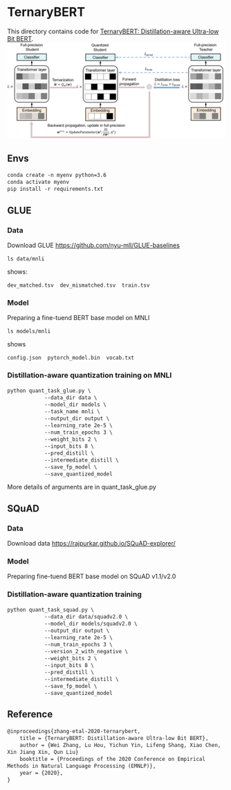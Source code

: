 # TernaryBERT

This directory contains code for [TernaryBERT: Distillation-aware Ultra-low Bit BERT](https://arxiv.org/abs/2009.12812).
<br />
<img src="main.png"/>
<br />
## Envs
```
conda create -n myenv python=3.6
conda activate myenv
pip install -r requirements.txt
```


## GLUE
### Data
Download GLUE
https://github.com/nyu-mll/GLUE-baselines

```
ls data/mnli
```
shows:
```
dev_matched.tsv  dev_mismatched.tsv  train.tsv
```

### Model
Preparing a fine-tuend BERT base model on MNLI
```
ls models/mnli
```
shows
```
config.json  pytorch_model.bin  vocab.txt
```

### Distillation-aware quantization training on MNLI
```
python quant_task_glue.py \
            --data_dir data \
            --model_dir models \
            --task_name mnli \
            --output_dir output \
            --learning_rate 2e-5 \
            --num_train_epochs 3 \
            --weight_bits 2 \
            --input_bits 8 \
            --pred_distill \
            --intermediate_distill \
            --save_fp_model \
            --save_quantized_model
```
More details of arguments are in quant_task_glue.py

## SQuAD

### Data
Download data
https://rajpurkar.github.io/SQuAD-explorer/

### Model
Preparing fine-tuend BERT base model on SQuAD v1.1/v2.0

### Distillation-aware quantization training
```
python quant_task_squad.py \
            --data_dir data/squadv2.0 \
            --model_dir models/squadv2.0 \
            --output_dir output \
            --learning_rate 2e-5 \
            --num_train_epochs 3 \
            --version_2_with_negative \
            --weight_bits 2 \
            --input_bits 8 \
            --pred_distill \
            --intermediate_distill \
            --save_fp_model \
            --save_quantized_model
```

## Reference

```
@inproceedings{zhang-etal-2020-ternarybert,
    title = {TernaryBERT: Distillation-aware Ultra-low Bit BERT},
    author = {Wei Zhang, Lu Hou, Yichun Yin, Lifeng Shang, Xiao Chen, Xin Jiang Xin, Qun Liu}
    booktitle = {Proceedings of the 2020 Conference on Empirical Methods in Natural Language Processing (EMNLP)},
    year = {2020},
}
```




